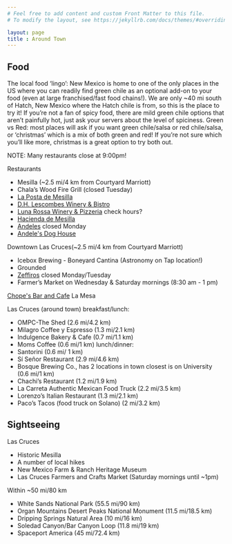 ```yaml
---
# Feel free to add content and custom Front Matter to this file.
# To modify the layout, see https://jekyllrb.com/docs/themes/#overriding-theme-defaults

layout: page
title : Around Town
---
```


## Food
The local food ‘lingo’:
New Mexico is home to one of the only places in the US where you
can readily find green chile as an optional add-on to your food
(even at large franchised/fast food chains!). We are only ~40 mi
south of Hatch, New Mexico where the Hatch chile is from, so this
is the place to try it! If you’re not a fan of spicy food, there
are mild green chile options that aren’t painfully hot, just ask
your servers about the level of spiciness.  Green vs Red: most
places will ask if you want green chile/salsa or red chile/salsa,
or ‘christmas’ which is a mix of both green and red! If you’re not
sure which you’ll like more, christmas is a great option to try
both out.

NOTE: Many restaurants close at 9:00pm!

Restaurants
- Mesilla (~2.5 mi/4 km  from Courtyard Marriott)
- Chala’s Wood Fire Grill (closed Tuesday)
- [La Posta de Mesilla](https://www.lapostademesilla.com/)
- [D.H. Lescombes Winery & Bistro](https://lescombeswinery.com/las-cruces-bistro-menu/)
- [Luna Rossa Winery & Pizzeria](https://www.lunarossawinery.com/our-pizzeria) check hours?
- [Hacienda de Mesilla](https://www.haciendademesilla.com/)
- [Andeles](https://www.andelerestaurante.com/) closed Monday
- [Andele's Dog House](https://www.andelerestaurante.com/) 

Downtown Las Cruces(~2.5 mi/4 km from Courtyard Marriott)
- Icebox Brewing - Boneyard Cantina (Astronomy on Tap location!)
- Grounded
- [Zeffiros](https://zeffirosdowntown.com/) closed Monday/Tuesday
- Farmer’s Market on Wednesday & Saturday mornings (8:30 am - 1 pm)

[Chope's Bar and Cafe](https://www.facebook.com/chopesbar/) La Mesa

Las Cruces (around town)
breakfast/lunch:
- OMPC-The Shed (2.6 mi/4.2 km)
- Milagro Coffee y Espresso (1.3 mi/2.1 km)
- Indulgence Bakery & Cafe (0.7 mi/1.1 km)
- Moms Coffee (0.6 mi/1 km)
lunch/dinner:
- Santorini (0.6 mi/ 1 km)
- Sí Señor Restaurant (2.9 mi/4.6 km)
- Bosque Brewing Co., has 2 locations in town closest is on University (0.6 mi/1 km)
- Chachi’s Restaurant (1.2 mi/1.9 km)
- La Carreta Authentic Mexican Food Truck (2.2 mi/3.5 km)
- Lorenzo’s Italian Restaurant (1.3 mi/2.1 km)
- Paco’s Tacos (food truck on Solano) (2 mi/3.2 km)



## Sightseeing

Las Cruces
- Historic Mesilla
- A number of local hikes
- New Mexico Farm & Ranch Heritage Museum
- Las Cruces Farmers and Crafts Market (Saturday mornings until ~1pm)

Within ~50 mi/80 km
- White Sands National Park (55.5 mi/90 km)
- Organ Mountains Desert Peaks National Monument (11.5 mi/18.5 km)
- Dripping Springs Natural Area (10 mi/16 km)
- Soledad Canyon/Bar Canyon Loop (11.8 mi/19 km)
- Spaceport America (45 mi/72.4 km)
